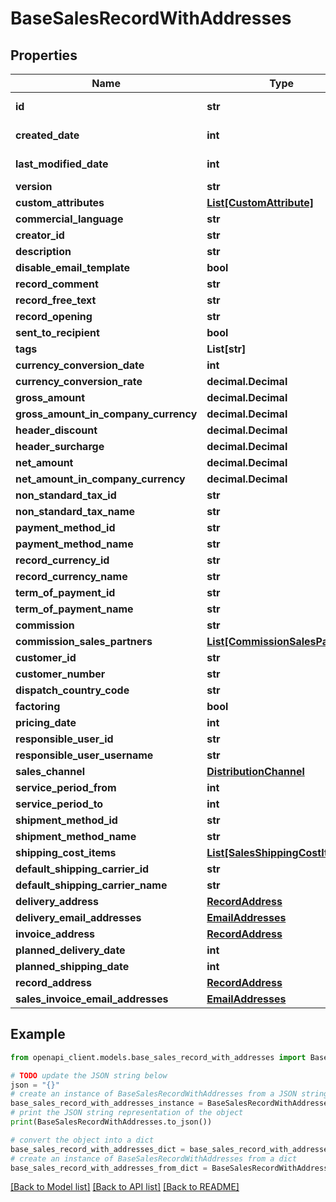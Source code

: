 # BaseSalesRecordWithAddresses


## Properties

Name | Type | Description | Notes
------------ | ------------- | ------------- | -------------
**id** | **str** |  | [optional] [readonly] 
**created_date** | **int** |  | [optional] [readonly] 
**last_modified_date** | **int** |  | [optional] [readonly] 
**version** | **str** |  | [optional] 
**custom_attributes** | [**List[CustomAttribute]**](CustomAttribute.md) |  | [optional] 
**commercial_language** | **str** |  | [optional] 
**creator_id** | **str** |  | [optional] 
**description** | **str** |  | [optional] 
**disable_email_template** | **bool** |  | [optional] 
**record_comment** | **str** |  | [optional] 
**record_free_text** | **str** |  | [optional] 
**record_opening** | **str** |  | [optional] 
**sent_to_recipient** | **bool** |  | [optional] 
**tags** | **List[str]** |  | [optional] 
**currency_conversion_date** | **int** |  | [optional] 
**currency_conversion_rate** | **decimal.Decimal** |  | [optional] 
**gross_amount** | **decimal.Decimal** |  | [optional] 
**gross_amount_in_company_currency** | **decimal.Decimal** |  | [optional] 
**header_discount** | **decimal.Decimal** |  | [optional] 
**header_surcharge** | **decimal.Decimal** |  | [optional] 
**net_amount** | **decimal.Decimal** |  | [optional] 
**net_amount_in_company_currency** | **decimal.Decimal** |  | [optional] 
**non_standard_tax_id** | **str** |  | [optional] 
**non_standard_tax_name** | **str** |  | [optional] 
**payment_method_id** | **str** |  | [optional] 
**payment_method_name** | **str** |  | [optional] 
**record_currency_id** | **str** |  | [optional] 
**record_currency_name** | **str** |  | [optional] 
**term_of_payment_id** | **str** |  | [optional] 
**term_of_payment_name** | **str** |  | [optional] 
**commission** | **str** |  | [optional] 
**commission_sales_partners** | [**List[CommissionSalesPartner]**](CommissionSalesPartner.md) |  | [optional] 
**customer_id** | **str** |  | [optional] 
**customer_number** | **str** |  | [optional] 
**dispatch_country_code** | **str** |  | [optional] 
**factoring** | **bool** |  | [optional] 
**pricing_date** | **int** |  | [optional] 
**responsible_user_id** | **str** |  | [optional] 
**responsible_user_username** | **str** |  | [optional] 
**sales_channel** | [**DistributionChannel**](DistributionChannel.md) |  | [optional] 
**service_period_from** | **int** |  | [optional] 
**service_period_to** | **int** |  | [optional] 
**shipment_method_id** | **str** |  | [optional] 
**shipment_method_name** | **str** |  | [optional] 
**shipping_cost_items** | [**List[SalesShippingCostItem]**](SalesShippingCostItem.md) |  | [optional] 
**default_shipping_carrier_id** | **str** |  | [optional] 
**default_shipping_carrier_name** | **str** |  | [optional] 
**delivery_address** | [**RecordAddress**](RecordAddress.md) |  | [optional] 
**delivery_email_addresses** | [**EmailAddresses**](EmailAddresses.md) |  | [optional] 
**invoice_address** | [**RecordAddress**](RecordAddress.md) |  | [optional] 
**planned_delivery_date** | **int** |  | [optional] 
**planned_shipping_date** | **int** |  | [optional] 
**record_address** | [**RecordAddress**](RecordAddress.md) |  | [optional] 
**sales_invoice_email_addresses** | [**EmailAddresses**](EmailAddresses.md) |  | [optional] 

## Example

```python
from openapi_client.models.base_sales_record_with_addresses import BaseSalesRecordWithAddresses

# TODO update the JSON string below
json = "{}"
# create an instance of BaseSalesRecordWithAddresses from a JSON string
base_sales_record_with_addresses_instance = BaseSalesRecordWithAddresses.from_json(json)
# print the JSON string representation of the object
print(BaseSalesRecordWithAddresses.to_json())

# convert the object into a dict
base_sales_record_with_addresses_dict = base_sales_record_with_addresses_instance.to_dict()
# create an instance of BaseSalesRecordWithAddresses from a dict
base_sales_record_with_addresses_from_dict = BaseSalesRecordWithAddresses.from_dict(base_sales_record_with_addresses_dict)
```
[[Back to Model list]](../README.md#documentation-for-models) [[Back to API list]](../README.md#documentation-for-api-endpoints) [[Back to README]](../README.md)


